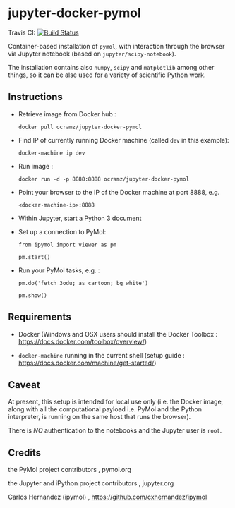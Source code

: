 # jupyter-docker-pymol

Travis CI: [![Build Status](https://travis-ci.org/ocramz/jupyter-docker-pymol.svg?branch=master)](https://travis-ci.org/ocramz/jupyter-docker-pymol)

Container-based installation of `pymol`, with interaction through the browser via Jupyter notebook (based on `jupyter/scipy-notebook`).

The installation contains also `numpy`, `scipy` and `matplotlib` among other things, so it can be alse used for a variety of scientific Python work.


## Instructions


* Retrieve image from Docker hub :

    `docker pull ocramz/jupyter-docker-pymol`

* Find IP of currently running Docker machine (called `dev` in this example):

    `docker-machine ip dev`


* Run image :
  
    `docker run -d -p 8888:8888 ocramz/jupyter-docker-pymol`

* Point your browser to the IP of the Docker machine at port 8888, e.g.

    `<docker-machine-ip>:8888`

* Within Jupyter, start a Python 3 document

* Set up a connection to PyMol:

    `from ipymol import viewer as pm`

    `pm.start()`

* Run your PyMol tasks, e.g. :

    `pm.do('fetch 3odu; as cartoon; bg white')`

    `pm.show()`







## Requirements

* Docker (Windows and OSX users should install the Docker Toolbox : https://docs.docker.com/toolbox/overview/)

* `docker-machine` running in the current shell (setup guide : https://docs.docker.com/machine/get-started/)



## Caveat

At present, this setup is intended for local use only (i.e. the Docker image, along with all the computational payload i.e. PyMol and the Python interpreter, is running on the same host that runs the browser). 

There is *NO* authentication to the notebooks and the Jupyter user is `root`.





## Credits

the PyMol project contributors , pymol.org

the Jupyter and iPython project contributors , jupyter.org

Carlos Hernandez (ipymol) , https://github.com/cxhernandez/ipymol